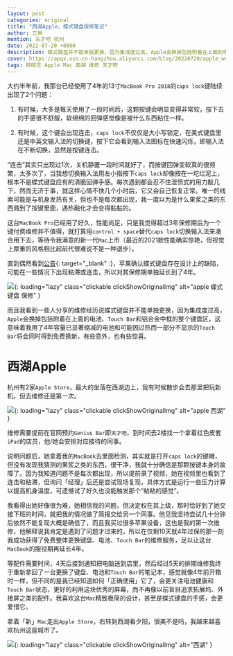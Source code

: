 ```yaml
---
layout: post
categories: original
title: "西湖Apple，蝶式键盘保修笔记"
author: 立泉
mention: 天才吧 杭州
date: 2022-07-20 +0800
description: 蝶式键盘并不能单独更换，因为集成度过高，Apple会换掉包括附着在上面的电池、Touch Bar和铝合金中框的整个键盘区，这意味着我用了4年已提示容量显著缩减的电池和可能因过热而一部分不显示的Touch Bar将会得到免费的换新，有些意外，也有些惊喜。
cover: https://apqx.oss-cn-hangzhou.aliyuncs.com/blog/20220720/apple_west_lake_thumb.jpg
tags: 碎碎念 Apple Mac 西湖 维修 天才吧
---
```


大约半年前，我那台已经使用了4年的13寸`MacBook Pro 2018`的`caps lock`键陆续出现了2个问题：

1. 有时候，大多是每天使用了一段时间后，这颗按键会明显变得非常软，按下去的手感很不舒服，软绵绵的回弹感觉像是被什么东西粘住一样。

2. 有时候，这个键会出现连击，`caps lock`不仅仅是大小写锁定，在美式键盘里还是中英文输入法的切换键，按下它会看到输入法图标在快速闪烁，即输入法在不断切换，显然是按键连击。

“连击”其实只出现过1次，关机静置一段时间就好了，而按键回弹变软真的很频繁，太多次了，当我想切换输入法用左小指按下`caps lock`却像按在一坨烂泥上，根本不是蝶式键盘应有的清脆回弹手感。每次遇到都会忍不住泄愤式的用力敲几下，然而无济于事，就这样心情不快几个小时后，它又会自己恢复正常。唯一的线索可能是与机身发热有关，但也不是每次都出现，我一度以为是什么果浆之类的东西溅到了按键里面，遇热融化才会变得黏黏的。

这台`MacBook Pro`已经用了好久，性能尚足，只是我觉得超过3年保修期后为一个键付费维修并不值得，就打算用`control + space`替代`caps lock`切换输入法来凑合用下去，等待令我满意的新一代`Mac`上市（最近的2021款性能确实惊艳，但视觉上厚重的风格相比起前代很难说不是一种退步）。

直到偶然看到[公告](https://support.apple.com/zh-cn/keyboard-service-program-for-mac-notebooks){: target="_blank" :}，苹果确认蝶式键盘存在设计上的缺陷，可能在一些情况下出现粘滞或连击，所以对其保修期单独延长到了4年。

![](https://apqx.oss-cn-hangzhou.aliyuncs.com/blog/20220720/apple_keyboard_addition_cover.webp){: loading="lazy" class="clickable clickShowOriginalImg" alt="apple 蝶式键盘 保修" }

而且我看到一些人分享的维修经历说蝶式键盘并不能单独更换，因为集成度过高，`Apple`会换掉包括附着在上面的电池、`Touch Bar`和铝合金中框的整个键盘区，这意味着我用了4年容量已显著缩减的电池和可能因过热而一部分不显示的`Touch Bar`将会同时得到免费换新，有些意外，也有些惊喜。

# 西湖Apple

杭州有2家`Apple Store`，最大的坐落在西湖边上，我有时候散步会去那里把玩新机，但去维修还是第一次。

![](https://apqx.oss-cn-hangzhou.aliyuncs.com/blog/20220720/apple_west_lake_thumb.jpg){: loading="lazy" class="clickable clickShowOriginalImg" alt="apple 西湖" }

维修需要提前在官网预约`Genius Bar`即`天才吧`，到时间去2楼找一个拿着红色皮套`iPad`的店员，他/她会安排对应接待的同事。

说明问题后，她拿着我的`MacBook`去里面检测，其实就是打开`caps lock`的键帽，但没有发现我猜测的果浆之类的东西，很干净，我就十分确信是那颗按键本身的故障了。因为我知道问题不是每次都出现，所以提前录了视频，她在视频里也看到了连击和粘滞，但询问「经理」后还是尝试现场复现，具体方式是运行一些压力计算以提高机身温度，可遗憾试了好久也没能触发那个“粘粘的感觉”。

我看得出她好像很为难，她相信我的问题，但决定权在其上级，那时恰好到了她交接下班的时间，就把我的情况做了简报交给另一个同事。他见我坚持尝试几十分钟后依然不能复现大概是确信了，而且我买过很多苹果设备，这也是我的第一次维修，他解释说我肯定是遇到了问题才过来的，所以在仅剩10天就4年过保的那一刻我成功获得了免费整体更换键盘、电池、`Touch Bar`的维修服务，足以让这台`MacBook`的服役期再延长4年。

等配件需要时间，4天后接到通知把电脑送到店里，然后经过5天的排期维修我终于重新拿回了一台更换了键盘、电池和`Touch Bar`的笔记本，感觉就像4年前开箱时一样，但不同的是我已经知道如何「正确使用」它了，会更关注电池健康和`Touch Bar`状态，更好的利用这块优秀的屏幕，而不再像以前盲目追求拓展坞、外接屏之类的配件。我喜欢这台`Mac`精致极简的设计，甚至是蝶式键盘的手感，会更爱惜它。

拿着「新」`Mac`走出`Apple Store`，右转到西湖看夕阳，很美不是吗，我越来越喜欢杭州这座城市了。

![](https://apqx.oss-cn-hangzhou.aliyuncs.com/blog/20220720/west_lake_thumb.jpg){: loading="lazy" class="clickable clickShowOriginalImg" alt="西湖" }
